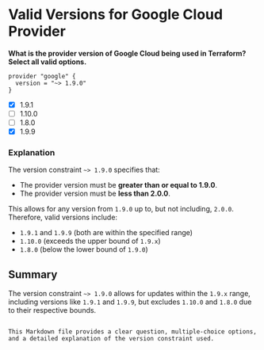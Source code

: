 
# Valid Versions for Google Cloud Provider

**What is the provider version of Google Cloud being used in Terraform? Select all valid options.**

```hcl
provider "google" {
  version = "~> 1.9.0"
}
```

- [x] 1.9.1
- [ ] 1.10.0
- [ ] 1.8.0
- [x] 1.9.9

### Explanation

The version constraint `~> 1.9.0` specifies that:

- The provider version must be **greater than or equal to 1.9.0**.
- The provider version must be **less than 2.0.0**.

This allows for any version from `1.9.0` up to, but not including, `2.0.0`. Therefore, valid versions include:

- `1.9.1` and `1.9.9` (both are within the specified range)
- `1.10.0` (exceeds the upper bound of `1.9.x`)
- `1.8.0` (below the lower bound of `1.9.0`)

## Summary

The version constraint `~> 1.9.0` allows for updates within the `1.9.x` range, including versions like `1.9.1` and `1.9.9`, but excludes `1.10.0` and `1.8.0` due to their respective bounds.
```

This Markdown file provides a clear question, multiple-choice options, and a detailed explanation of the version constraint used.
